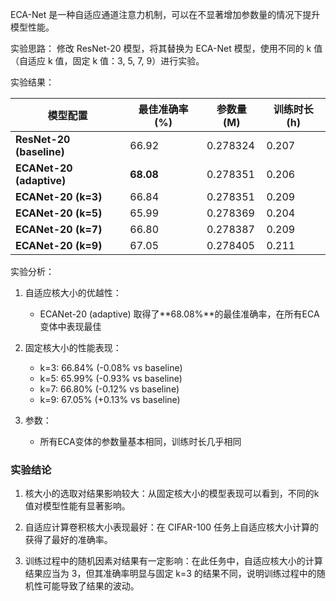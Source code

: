 ECA-Net 是一种自适应通道注意力机制，可以在不显著增加参数量的情况下提升模型性能。

实验思路：
修改 ResNet-20 模型，将其替换为 ECA-Net 模型，使用不同的 k 值（自适应 k 值，固定 k 值：3, 5, 7, 9）进行实验。

实验结果：

| 模型配置 | 最佳准确率 (%) | 参数量 (M) | 训练时长 (h) |
|---------|--------------|-----------|-------------|
| **ResNet-20 (baseline)** | 66.92 | 0.278324 | 0.207 |
| **ECANet-20 (adaptive)** | **68.08** | 0.278351 | 0.206 |
| **ECANet-20 (k=3)** | 66.84 | 0.278351 | 0.209 |
| **ECANet-20 (k=5)** | 65.99 | 0.278369 | 0.204 |
| **ECANet-20 (k=7)** | 66.80 | 0.278387 | 0.209 |
| **ECANet-20 (k=9)** | 67.05 | 0.278405 | 0.211 |

实验分析：

1. 自适应核大小的优越性：
   - ECANet-20 (adaptive) 取得了**68.08%**的最佳准确率，在所有ECA变体中表现最佳

2. 固定核大小的性能表现：
   - k=3: 66.84% (-0.08% vs baseline)
   - k=5: 65.99% (-0.93% vs baseline)
   - k=7: 66.80% (-0.12% vs baseline)
   - k=9: 67.05% (+0.13% vs baseline)

3. 参数：
   - 所有ECA变体的参数量基本相同，训练时长几乎相同

### 实验结论

1. 核大小的选取对结果影响较大：从固定核大小的模型表现可以看到，不同的k值对模型性能有显著影响。

2. 自适应计算卷积核大小表现最好：在 CIFAR-100 任务上自适应核大小计算的获得了最好的准确率。

3. 训练过程中的随机因素对结果有一定影响：在此任务中，自适应核大小的计算结果应当为 3，但其准确率明显与固定 k=3 的结果不同，说明训练过程中的随机性可能导致了结果的波动。
